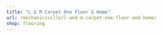 ```yaml
---
title: "L & M Carpet One Floor & Home"
url: /mechanicsville/l-and-m-carpet-one-floor-and-home/
shop: flooring
---
```

